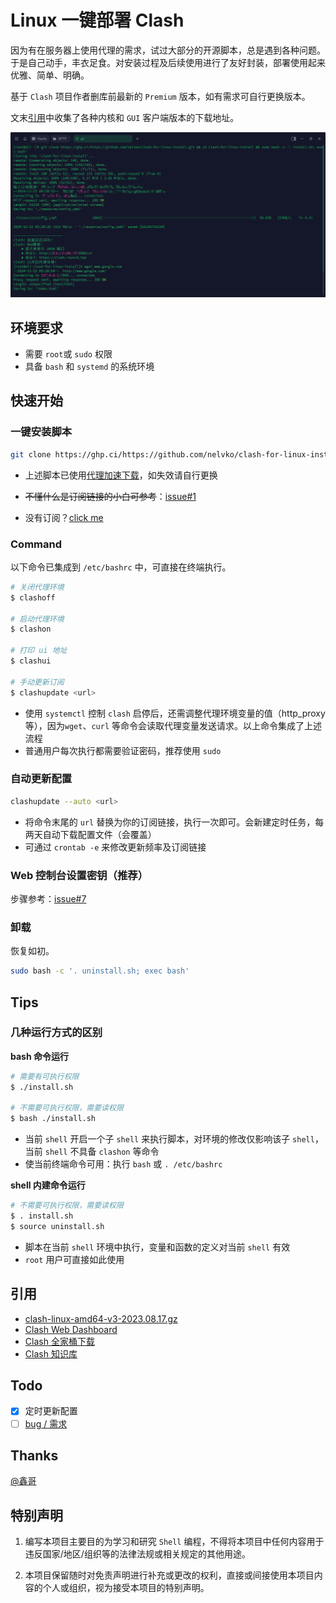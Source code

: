 # Linux 一键部署 Clash

因为有在服务器上使用代理的需求，试过大部分的开源脚本，总是遇到各种问题。于是自己动手，丰衣足食。对安装过程及后续使用进行了友好封装，部署使用起来优雅、简单、明确。

基于 `Clash` 项目作者删库前最新的 `Premium` 版本，如有需求可自行更换版本。

文末[引用](#ref)中收集了各种内核和 `GUI` 客户端版本的下载地址。

![preview](preview.png)

## 环境要求

- 需要 `root`或 `sudo` 权限
- 具备 `bash` 和 `systemd` 的系统环境

## 快速开始

### 一键安装脚本

```bash
git clone https://ghp.ci/https://github.com/nelvko/clash-for-linux-install.git && cd clash-for-linux-install && sudo bash -c '. install.sh; exec bash'
```

- 上述脚本已使用[代理加速下载](https://ghp.ci/)，如失效请自行更换

- ~~不懂什么是订阅链接的小白可参考~~：[issue#1](https://github.com/nelvko/clash-for-linux-install/issues/1)

- 没有订阅？[click me](https://次元.net/auth/register?code=oUbI)

### Command

以下命令已集成到 `/etc/bashrc` 中，可直接在终端执行。

```bash
# 关闭代理环境
$ clashoff

# 启动代理环境
$ clashon

# 打印 ui 地址
$ clashui

# 手动更新订阅
$ clashupdate <url>
```

- 使用 `systemctl` 控制 `clash` 启停后，还需调整代理环境变量的值（http_proxy 等），因为`wget`、`curl` 等命令会读取代理变量发送请求。以上命令集成了上述流程
- 普通用户每次执行都需要验证密码，推荐使用 `sudo`

### 自动更新配置

```bash
clashupdate --auto <url>
```

- 将命令末尾的 `url` 替换为你的订阅链接，执行一次即可。会新建定时任务，每两天自动下载配置文件（会覆盖）
- 可通过 `crontab -e`  来修改更新频率及订阅链接

### Web 控制台设置密钥（推荐）

步骤参考：[issue#7](https://github.com/nelvko/clash-for-linux-install/issues/7)

### 卸载

恢复如初。

```bash
sudo bash -c '. uninstall.sh; exec bash'
```

## Tips

### 几种运行方式的区别

**bash 命令运行**

```bash
# 需要有可执行权限
$ ./install.sh

# 不需要可执行权限，需要读权限
$ bash ./install.sh
```

- 当前 `shell` 开启一个子 `shell` 来执行脚本，对环境的修改仅影响该子 `shell`，当前 `shell` 不具备 `clashon` 等命令
- 使当前终端命令可用：执行 `bash` 或 `. /etc/bashrc`

**shell 内建命令运行**

```bash
# 不需要可执行权限，需要读权限
$ . install.sh
$ source uninstall.sh
```

- 脚本在当前 `shell` 环境中执行，变量和函数的定义对当前 `shell` 有效
- `root` 用户可直接如此使用

## 引用

- [clash-linux-amd64-v3-2023.08.17.gz](https://downloads.clash.wiki/ClashPremium/)
- [Clash Web Dashboard](https://github.com/haishanh/yacd/releases/tag/v0.3.8)
- <a id="ref">[Clash 全家桶下载](https://www.clash.la/releases/)</a>
- [Clash 知识库](https://clash.wiki/)

## Todo

- [x] 定时更新配置
- [ ] [bug / 需求](https://github.com/nelvko/clash-for-linux-install/issues)

## Thanks

[@鑫哥](https://github.com/TrackRay)

## 特别声明

1. 编写本项目主要目的为学习和研究 `Shell` 编程，不得将本项目中任何内容用于违反国家/地区/组织等的法律法规或相关规定的其他用途。

2. 本项目保留随时对免责声明进行补充或更改的权利，直接或间接使用本项目内容的个人或组织，视为接受本项目的特别声明。
